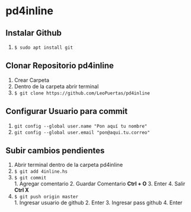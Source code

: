 # pd4inline

## Instalar Github
1. ``` $ sudo apt install git ``` 

## Clonar Repositorio pd4inline
1. Crear Carpeta
2. Dentro de la carpeta abrir terminal
3. ``` $ git clone https://github.com/LeoPuertas/pd4inline ```

## Configurar Usuario para commit
1. ``` git config --global user.name "Pon aquí tu nombre"  ```
2. ``` git config --global user.email "pon@aqui.tu.correo" ```

## Subir cambios pendientes
1. Abrir terminal dentro de la carpeta pd4inline
2. ``` $ git add 4inline.hs     ```
3. ``` $ git commit             ```      
		1. Agregar comentario 
  		2. Guardar Comentario **Ctrl + O**
  		3. Enter 
  		4. Salir **Ctrl X**
4. ``` $ git push origin master ```      
  		1. Ingresar usuario de github 
  		2. Enter 
  		3. Ingresar pass github 
  		4. Enter
